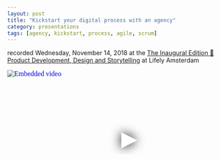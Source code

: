 ```yaml
---
layout: post
title: "Kickstart your digital process with an agency"
category: presentations
tags: [agency, kickstart, process, agile, scrum]
---
```

recorded Wednesday, November 14, 2018 at the [The Inaugural Edition 🎉 Product Development, Design and Storytelling](https://www.meetup.com/Digital-Product-design-arts/events/254608346/) at Lifely Amsterdam

<iframe
  width="560"
  height="315"
  src="https://www.youtube.com/embed/1VjgjBICR8Y"
  srcdoc="<style>*{padding:0;margin:0;overflow:hidden}html,body{height:100%}img,span{position:absolute;width:100%;top:0;bottom:0;margin:auto}span{height:1.5em;text-align:center;font:48px/1.5 sans-serif;color:white;text-shadow:0 0 0.5em black}</style><a href=https://www.youtube.com/embed/1VjgjBICR8Y?autoplay=1><img src=https://img.youtube.com/vi/1VjgjBICR8Y/hqdefault.jpg alt='Embedded video'><span>▶</span></a>"
  frameborder="0"
  allow="accelerometer; autoplay; encrypted-media; gyroscope; picture-in-picture"
  allowfullscreen
  title="Embedded video"
></iframe>

